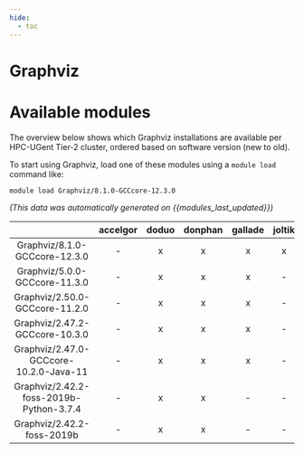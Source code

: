 ```yaml
---
hide:
  - toc
---
```


Graphviz
========

# Available modules


The overview below shows which Graphviz installations are available per HPC-UGent Tier-2 cluster, ordered based on software version (new to old).

To start using Graphviz, load one of these modules using a `module load` command like:

```shell
module load Graphviz/8.1.0-GCCcore-12.3.0
```

*(This data was automatically generated on {{modules_last_updated}})*  

| |accelgor|doduo|donphan|gallade|joltik|shinx|skitty|
| :---: | :---: | :---: | :---: | :---: | :---: | :---: | :---: |
|Graphviz/8.1.0-GCCcore-12.3.0|-|x|x|x|x|x|x|
|Graphviz/5.0.0-GCCcore-11.3.0|-|x|x|x|-|-|-|
|Graphviz/2.50.0-GCCcore-11.2.0|-|x|x|x|-|-|-|
|Graphviz/2.47.2-GCCcore-10.3.0|-|x|x|x|-|-|-|
|Graphviz/2.47.0-GCCcore-10.2.0-Java-11|-|x|x|x|-|-|-|
|Graphviz/2.42.2-foss-2019b-Python-3.7.4|-|x|x|-|-|-|-|
|Graphviz/2.42.2-foss-2019b|-|x|x|-|-|-|-|
